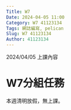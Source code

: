 ```yaml
---
Title: W7
Date: 2024-04-05 11:00
Category: W7 41123134
Tags: 網誌編寫, pelican
Slug: W7 41123134
Author: 41123134
---
```


2024/04/05 上課內容

<!-- PELICAN_END_SUMMARY -->

# W7分組任務
本週清明放假，無上課。
